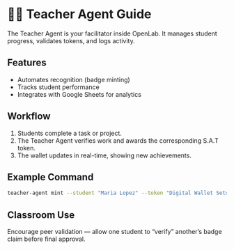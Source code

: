 # 👩‍🏫 Teacher Agent Guide

The Teacher Agent is your facilitator inside OpenLab. It manages student progress, validates tokens, and logs activity.

## Features
- Automates recognition (badge minting)
- Tracks student performance
- Integrates with Google Sheets for analytics

## Workflow
1. Students complete a task or project.
2. The Teacher Agent verifies work and awards the corresponding S.A.T token.
3. The wallet updates in real-time, showing new achievements.

## Example Command
```bash
teacher-agent mint --student "Maria Lopez" --token "Digital Wallet Setup"
```

## Classroom Use
Encourage peer validation — allow one student to “verify” another’s badge claim before final approval.
